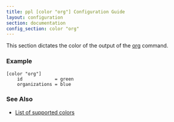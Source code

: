 ```yaml
---
title: ppl [color "org"] Configuration Guide
layout: configuration
section: documentation
config_section: color "org"
---
```


This section dictates the color of the output of the
[org](/documentation/commands/org) command.

### Example

    [color "org"]
        id            = green
        organizations = blue

### See Also

* [List of supported colors](http://ppladdressbook.blueprint/documentation/configuration/color#list_of_supported_colors)

